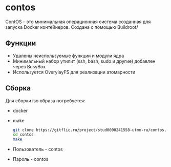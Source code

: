 # contos
ContOS - это минимальная операционная система созданная для запуска Docker контейнеров. Создана с помощью Buildroot/

## Функции
- Удалены неиспользуемые функции и модули ядра
- Минимальный набор утилит (ssh, bash, sudo и другие) добавлен через BusyBox
- Используется OverylayFS для реализации атомарности

## Сборка
Для сборки iso образа потребуется:
- docker
- make

    ```bash
    git clone https://gitflic.ru/project/stud0000241558-utmn-ru/contos.git
    cd contos
    make
    ```
- Пользователь - contos
- Пароль - contos

